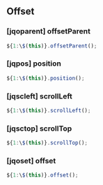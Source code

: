 ## Offset

### [jqoparent] offsetParent

```javascript
${1:\$(this)}.offsetParent();
```

### [jqpos] position

```javascript
${1:\$(this)}.position();
```

### [jqscleft] scrollLeft

```javascript
${1:\$(this)}.scrollLeft();
```

### [jqsctop] scrollTop

```javascript
${1:\$(this)}.scrollTop();
```

### [jqoset] offset

```javascript
${1:\$(this)}.offset();
```
